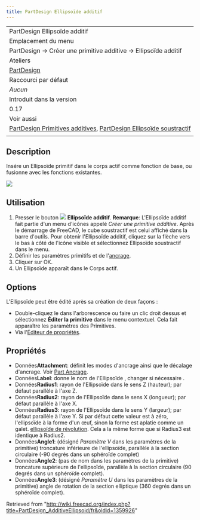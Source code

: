 ```yaml
---
title: PartDesign Ellipsoïde additif
---
```

|  |
| --- |
| PartDesign Ellipsoïde additif |
| Emplacement du menu |
| PartDesign → Créer une primitive additive → Ellipsoïde additif |
| Ateliers |
| [PartDesign](/PartDesign_Workbench/fr "PartDesign Workbench/fr") |
| Raccourci par défaut |
| *Aucun* |
| Introduit dans la version |
| 0.17 |
| Voir aussi |
| [PartDesign Primitives additives](/PartDesign_CompPrimitiveAdditive/fr "PartDesign CompPrimitiveAdditive/fr"), [PartDesign Ellipsoïde soustractif](/PartDesign_SubtractiveEllipsoid/fr "PartDesign SubtractiveEllipsoid/fr") |
|  |

## Description

Insére un Ellipsoïde primitif dans le corps actif comme fonction de base, ou fusionne avec les fonctions existantes.

![](/images/PartDesign_AdditiveEllipsoid_example.png)

## Utilisation

1. Presser le bouton ![](/images/PartDesign_AdditiveEllipsoid.svg) **Ellipsoïde additif**. **Remarque**: L'Ellipsoïde additif fait partie d'un menu d'icônes appelé *Créer une primitive additive*. Après le démarrage de FreeCAD, le cube soustractif est celui affiché dans la barre d'outils. Pour obtenir l'Ellipsoïde additif, cliquez sur la flèche vers le bas à côté de l'icône visible et sélectionnez Ellipsoïde soustractif dans le menu.
2. Définir les paramètres primitifs et de l'[ancrage](/Part_EditAttachment/fr "Part EditAttachment/fr").
3. Cliquer sur OK.
4. Un Ellipsoïde apparaît dans le Corps actif.

## Options

L'Ellipsoïde peut être édité après sa création de deux façons :

* Double-cliquez le dans l'arborescence ou faire un clic droit dessus et sélectionnez **Éditer la primitive** dans le menu contextuel. Cela fait apparaître les paramètres des Primitives.
* Via l'[Éditeur de propriétés](/Property_editor/fr "Property editor/fr").

## Propriétés

* Données**Attachment**: définit les modes d'ancrage ainsi que le décalage d'ancrage. Voir [Part Ancrage](/Part_EditAttachment/fr "Part EditAttachment/fr").
* Données**Label**: donne le nom de l'Ellipsoïde , changer si nécessaire .
* Données**Radius1**: rayon de l'Ellipsoïde dans le sens Z (hauteur); par défaut parallèle à l'axe Z.
* Données**Radius2**: rayon de l'Ellipsoïde dans le sens X (longueur); par défaut parallèle à l'axe X.
* Données**Radius3**: rayon de l'Ellipsoïde dans le sens Y (largeur); par défaut parallèle à l'axe Y. Si par défaut cette valeur est à zéro, l'ellipsoïde à la forme d'un œuf, sinon la forme est aplatie comme un galet. [ellipsoïde de révolution](https://fr.wikipedia.org/wiki/Ellipso%C3%AFde_de_r%C3%A9volution). Cela a la même forme que si Radius3 est identique à Radius2.
* Données**Angle1**: (désigné *Paramètre V* dans les paramètres de la primitive) troncature inférieure de l'ellipsoïde, parallèle à la section circulaire (-90 degrés dans un sphéroïde complet)
* Données**Angle2**: (pas de nom dans les paramètres de la primitive) troncature supérieure de l'ellipsoïde, parallèle à la section circulaire (90 degrés dans un sphéroïde complet).
* Données**Angle3**: (désigné *Paramètre U* dans les paramètres de la primitive) angle de rotation de la section elliptique (360 degrés dans un sphéroïde complet).

Retrieved from "<http://wiki.freecad.org/index.php?title=PartDesign_AdditiveEllipsoid/fr&oldid=1359926>"